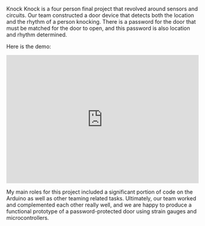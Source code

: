 Knock Knock is a four person final project that revolved around sensors and circuits. Our team constructed a door device that detects both the location and the rhythm of a person knocking. There is a password for the door that must be matched for the door to open, and this password is also location and rhythm determined.

Here is the demo:

<iframe width="100%" height="337" src="https://www.youtube.com/embed/lLq2sPpKkwY?rel=0&modestbranding=0&autohide=1&showinfo=0" frameborder="0" allowfullscreen></iframe>

My main roles for this project included a significant portion of code on the Arduino as well as other teaming related tasks. Ultimately, our team worked and complemented each other really well, and we are happy to produce a functional prototype of a password-protected door using strain gauges and microcontrollers.

